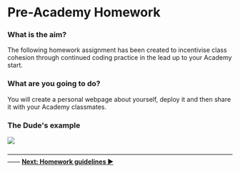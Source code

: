 # Pre-Academy Homework

### What is the aim?

The following homework assignment has been created to incentivise class cohesion through continued coding practice in the lead up to your Academy start.

### What are you going to do?

You will create a personal webpage about yourself, deploy it and then share it with your Academy classmates.

### The Dude's example

[![](https://cd.sseu.re/The_Big_Lebio_2018-03-16_11-47-48.png)](https://the-big-lebio.herokuapp.com/)



―――――――――――――――――――――――――――――――――――――― **[Next: Homework guidelines ▶](https://github.com/Codaisseur/pre-academy-homework/tree/master/01.%20Guidelines)**

